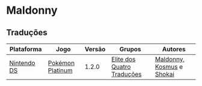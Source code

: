 # Maldonny

## Traduções

| Plataforma | Jogo | Versão | Grupos | Autores |
| ----------- | ----------- | ----------- | ----------- | ----------- |
| [Nintendo DS](../../traducoes/nintendo-ds/) | [Pokémon Platinum](../../traducoes/nintendo-ds/pokemon-platinum_maldonny-kosmus-shokai/) | 1.2.0 | [Elite dos Quatro Traduções](../../grupos/elite-dos-quatro-traducoes/) | [Maldonny](../../autores/maldonny/), [Kosmus](../../autores/kosmus/) e [Shokai](../../autores/shokai/) |